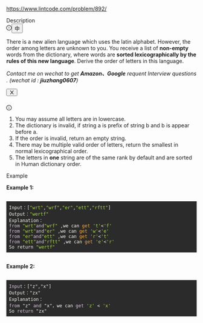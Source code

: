 https://www.lintcode.com/problem/892/

<div data-h5="true" class="problem-description-content-3Li9u4xPVfRLi_Nzzm3e_n"><div data-h5="true" class="content-wrapper-32rgvmtTEZlJxhYe-SXar4"><div class="sub-title-3tQamyyYH5-VXCEHKrzgsd with-action-3ISUSOCo8G5-PfWWWyKDb9">Description<div class="desc-actions-2wk5M-5fL-Y26w2aX5xfQs"><i aria-label="icon: exclamation-circle" tabindex="-1" class="anticon anticon-exclamation-circle feedback-icon-18bRy-wxiKXl3Olibzggut"><svg viewBox="64 64 896 896" focusable="false" class="" data-icon="exclamation-circle" width="1em" height="1em" fill="currentColor" aria-hidden="true"><path d="M512 64C264.6 64 64 264.6 64 512s200.6 448 448 448 448-200.6 448-448S759.4 64 512 64zm0 820c-205.4 0-372-166.6-372-372s166.6-372 372-372 372 166.6 372 372-166.6 372-372 372z"></path><path d="M464 688a48 48 0 1 0 96 0 48 48 0 1 0-96 0zm24-112h48c4.4 0 8-3.6 8-8V296c0-4.4-3.6-8-8-8h-48c-4.4 0-8 3.6-8 8v272c0 4.4 3.6 8 8 8z"></path></svg></i><button type="button" role="switch" aria-checked="false" class="switch-ea-caeIwHo8THE1VRIyzc ant-switch"><span class="ant-switch-inner">中</span></button></div></div><div class="react-markdown react-markdown-2P3YjvgELb5tvqGDu8Rkkt"><p>There is a new alien language which uses the latin alphabet. However, the order among letters are unknown to you. You receive a list of <strong>non-empty</strong> words from the dictionary, where words are <strong>sorted lexicographically by the rules of this new language</strong>. Derive the order of letters in this language.</p></div><div data-show="true" class="ant-alert ant-alert-info ant-alert-with-description ant-alert-no-icon ant-alert-closable connection-21P0r67p-lWVq52n2_0CLV" style="margin-bottom: 24px;"><span class="ant-alert-message"></span><span class="ant-alert-description"><div class="react-markdown react-markdown-2P3YjvgELb5tvqGDu8Rkkt"><p><em>Contact me on wechat to get <strong>Amazon、Google</strong> requent Interview questions . (wechat id : <strong>jiuzhang0607</strong>)</em></p></div></span><button type="button" class="ant-alert-close-icon" tabindex="0"><i aria-label="icon: close" class="anticon anticon-close"><svg viewBox="64 64 896 896" focusable="false" class="" data-icon="close" width="1em" height="1em" fill="currentColor" aria-hidden="true"><path d="M563.8 512l262.5-312.9c4.4-5.2.7-13.1-6.1-13.1h-79.8c-4.7 0-9.2 2.1-12.3 5.7L511.6 449.8 295.1 191.7c-3-3.6-7.5-5.7-12.3-5.7H203c-6.8 0-10.5 7.9-6.1 13.1L459.4 512 196.9 824.9A7.95 7.95 0 0 0 203 838h79.8c4.7 0 9.2-2.1 12.3-5.7l216.5-258.1 216.5 258.1c3 3.6 7.5 5.7 12.3 5.7h79.8c6.8 0 10.5-7.9 6.1-13.1L563.8 512z"></path></svg></i></button></div><div data-show="true" class="ant-alert ant-alert-info ant-alert-with-description notice-1ncxxfAmH3X1SpRYMMoH2g"><i aria-label="icon: info-circle" class="anticon anticon-info-circle ant-alert-icon"><svg viewBox="64 64 896 896" focusable="false" class="" data-icon="info-circle" width="1em" height="1em" fill="currentColor" aria-hidden="true"><path d="M512 64C264.6 64 64 264.6 64 512s200.6 448 448 448 448-200.6 448-448S759.4 64 512 64zm0 820c-205.4 0-372-166.6-372-372s166.6-372 372-372 372 166.6 372 372-166.6 372-372 372z"></path><path d="M464 336a48 48 0 1 0 96 0 48 48 0 1 0-96 0zm72 112h-48c-4.4 0-8 3.6-8 8v272c0 4.4 3.6 8 8 8h48c4.4 0 8-3.6 8-8V456c0-4.4-3.6-8-8-8z"></path></svg></i><span class="ant-alert-message"></span><span class="ant-alert-description"><div class="react-markdown react-markdown-2P3YjvgELb5tvqGDu8Rkkt"><ol>
<li>You may assume all letters are in lowercase.</li>
<li>The dictionary is invalid, if string a is prefix of string b and b is appear before a.</li>
<li>If the order is invalid, return an empty string.</li>
<li>There may be multiple valid order of letters, return the smallest in normal lexicographical order.</li>
<li>The letters in <strong>one</strong> string are of the same rank by default and are sorted in Human dictionary order.</li>
</ol></div></span></div></div><div data-h5="true" class="content-wrapper-32rgvmtTEZlJxhYe-SXar4"><div class="sub-title-3tQamyyYH5-VXCEHKrzgsd">Example</div><div class="react-markdown react-markdown-2P3YjvgELb5tvqGDu8Rkkt"><p><strong>Example 1:</strong></p>
<pre><div class="markdown-thumbnail-wrapper" style="height: auto; max-height: unset;"><pre style="display: block; overflow-x: auto; background: rgb(43, 43, 43); color: rgb(248, 248, 242); padding: 0.5em;"><code style="white-space: pre;"><span>Input：[</span><span style="color: rgb(171, 227, 56);">"wrt"</span><span>,</span><span style="color: rgb(171, 227, 56);">"wrf"</span><span>,</span><span style="color: rgb(171, 227, 56);">"er"</span><span>,</span><span style="color: rgb(171, 227, 56);">"ett"</span><span>,</span><span style="color: rgb(171, 227, 56);">"rftt"</span><span>]
</span><span>Output：</span><span style="color: rgb(171, 227, 56);">"wertf"</span><span>
</span>Explanation：
<span></span><span style="color: rgb(220, 198, 224);">from</span><span> </span><span style="color: rgb(171, 227, 56);">"wrt"</span><span style="color: rgb(220, 198, 224);">and</span><span style="color: rgb(171, 227, 56);">"wrf"</span><span> ,we can </span><span style="color: rgb(245, 171, 53);">get</span><span> </span><span style="color: rgb(171, 227, 56);">'t'</span><span>&lt;</span><span style="color: rgb(171, 227, 56);">'f'</span><span>
</span><span></span><span style="color: rgb(220, 198, 224);">from</span><span> </span><span style="color: rgb(171, 227, 56);">"wrt"</span><span style="color: rgb(220, 198, 224);">and</span><span style="color: rgb(171, 227, 56);">"er"</span><span> ,we can </span><span style="color: rgb(245, 171, 53);">get</span><span> </span><span style="color: rgb(171, 227, 56);">'w'</span><span>&lt;</span><span style="color: rgb(171, 227, 56);">'e'</span><span>
</span><span></span><span style="color: rgb(220, 198, 224);">from</span><span> </span><span style="color: rgb(171, 227, 56);">"er"</span><span style="color: rgb(220, 198, 224);">and</span><span style="color: rgb(171, 227, 56);">"ett"</span><span> ,we can </span><span style="color: rgb(245, 171, 53);">get</span><span> </span><span style="color: rgb(171, 227, 56);">'r'</span><span>&lt;</span><span style="color: rgb(171, 227, 56);">'t'</span><span>
</span><span></span><span style="color: rgb(220, 198, 224);">from</span><span> </span><span style="color: rgb(171, 227, 56);">"ett"</span><span style="color: rgb(220, 198, 224);">and</span><span style="color: rgb(171, 227, 56);">"rftt"</span><span> ,we can </span><span style="color: rgb(245, 171, 53);">get</span><span> </span><span style="color: rgb(171, 227, 56);">'e'</span><span>&lt;</span><span style="color: rgb(171, 227, 56);">'r'</span><span>
</span><span>So return </span><span style="color: rgb(171, 227, 56);">"wertf"</span><span>
</span></code></pre></div></pre>
<p><strong>Example 2:</strong></p>
<pre><div class="markdown-thumbnail-wrapper" style="height: auto; max-height: unset;"><pre style="display: block; overflow-x: auto; background: rgb(43, 43, 43); color: rgb(248, 248, 242); padding: 0.5em;"><code style="white-space: pre;"><span style="color: rgb(220, 198, 224);">Input</span><span>：["z","x"]
</span>Output："zx"
Explanation：
<span></span><span style="color: rgb(220, 198, 224);">from</span><span> "z" </span><span style="color: rgb(220, 198, 224);">and</span><span> "x"，we can </span><span style="color: rgb(220, 198, 224);">get</span><span> </span><span style="color: rgb(171, 227, 56);">'z'</span><span> &lt; </span><span style="color: rgb(171, 227, 56);">'x'</span><span>
</span><span>So </span><span style="color: rgb(220, 198, 224);">return</span><span> "zx"</span></code></pre></div></pre></div></div></div>
